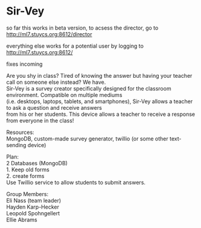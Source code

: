 Sir-Vey
=======

so far this works in beta version, to acsess the director, go to http://ml7.stuycs.org:8612/director

everything else works for a potential user by logging to http://ml7.stuycs.org:8612/

fixes incoming


Are you shy in class? Tired of knowing the answer but having your teacher call on someone else instead? We have.  
Sir-Vey is a survey creator specifically designed for the classroom environment. Compatible on multiple mediums  
(i.e. desktops, laptops, tablets, and smartphones), Sir-Vey allows a teacher to ask a question and receive answers  
from his or her students. This device allows a teacher to receive a response from everyone in the class!  
  
Resources:  
  MongoDB, custom-made survey generator, twillio (or some other text-sending device)  
  
Plan:  
  2 Databases (MongoDB)  
    1. Keep old forms  
    2. create forms  
  Use Twillio service to allow students to submit answers. 
  
Group Members:  
Eli Nass (team leader)    
Hayden Karp-Hecker  
Leopold Spohngellert  
Ellie Abrams  
